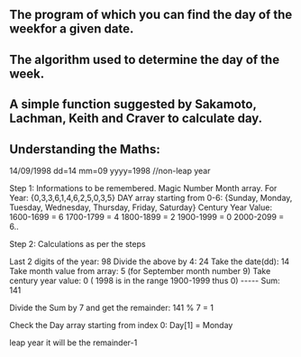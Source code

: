 ## The program of which you can find the day of the weekfor a given date. 
## The algorithm used to determine the day of the week.
## А simple function suggested by Sakamoto, Lachman, Keith and Craver to calculate day.
## Understanding the Maths:

14/09/1998
dd=14
mm=09
yyyy=1998 //non-leap year

Step 1: Informations to be remembered.
 Magic Number Month array.
 For Year: {0,3,3,6,1,4,6,2,5,0,3,5}
 DAY array starting from 0-6: {Sunday, Monday, Tuesday, Wednesday, Thursday, Friday, Saturday}
 Century Year Value: 1600-1699 = 6
      1700-1799 = 4
      1800-1899 = 2
      1900-1999 = 0
      2000-2099 = 6..

Step 2: Calculations as per the steps
 
 Last 2 digits of the year:  98
 Divide the above by 4:     24
 Take the date(dd):      14
 Take month value from array: 5 (for September month number 9)
 Take century year value:  0  ( 1998 is in the range 1900-1999 thus 0)
          -----
 Sum:        141
 
 Divide the Sum by 7 and get the remainder: 141 % 7 = 1
 
 Check the Day array starting from index 0: Day[1] = Monday

leap year it will be the remainder-1
